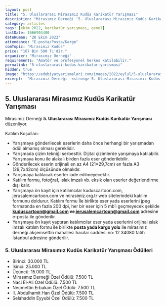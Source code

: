```yaml
---
layout: post
title: "5. Uluslararası Mirasımız Kudüs Karikatür Yarışması"
description: "Mirasımız Derneği '5. Uluslararası Mirasımız Kudüs Karikatür Yarışması' düzenliyor."
category: articles
tags: [ekim 2022, karikatür yarışması, genel]
lastDate: 1666904400
dateHuman: "28 Ekim 2022"
attendance: "E-posta/Posta/Kargo"
comTopic: "Mirasımız Kudüs"
price: "107 Bin 500 TL'dir."
organizer: "Mirasımız Derneği"
requirements: "Amatör ve profesyonel herkes katılabilir."
permalink: "5-uluslararasi-kudus-karikatur-yarismasi"
hidden: true
image: "https://edebiyatyarismalari.com/images/2022/eylul/5-uluslararasi-kudus-karikatur-yarismasi.jpg"
excerpt:  "Mirasımız Derneği  <strong> 5. Uluslararası Mirasımız Kudüs Karikatür Yarışması </strong> düzenliyor."
---
```


## 5. Uluslararası Mirasımız Kudüs Karikatür Yarışması
Mirasımız Derneği **5. Uluslararası Mirasımız Kudüs Karikatür Yarışması** düzenliyor.

Katılım Koşulları:
- Yarışmaya gönderilecek eserlerin daha önce herhangi bir yarışmadan ödül almamış olması gereklidir.
- Yarışmada çizim tekniği serbesttir. Dijital çizimlerde yarışmaya katılabilir. Yarışmaya konu ile alakalı birden fazla eser gönderilebilir.
- Gönderilecek eserin orijinali en az A4 (21×29,7cm) en fazla A3 (29,7x42cm) ölçüsünde olmalıdır.
- Yarışmaya katılacak eserler iade edilmeyecektir.
- Katılım formu, fotoğraf, ıslak imzalı vb. eksik olan eserler değerlendirme dışı kalır.
- Yarışmaya ön kayıt için katılımcılar kuduscartoon.com, jerusalemcartoon.com ve mirasimiz.org.tr web sitelerindeki katılım formunu doldurur. Katılım formu İle birlikte eser yada eserlerini jpeg formatında en fazla 200 dpi, her bir eser için 5 mb’i geçmeyecek şekilde **kuduscartoon@gmail.com ve jerusalemcartoon@gmail.com** adresine e-posta ile gönderilir.
- Yarışmaya ön kayıt yaptıran katılımcılar eser yada eserlerini orijinal ıslak imzalı katılım formu ile birlikte **posta yada kargo yolu** ile mirasımız derneği akşemsettin mahallesi hacılar caddesi no: 12 34080 fatih İstanbul adresine gönderilir.


### 5. Uluslararası Mirasımız Kudüs Karikatür Yarışması Ödülleri
- Birinci: 30.000 TL
- İkinci: 25.000 TL
- Üçüncü: 15.000 TL
- Mirasımız Derneği Özel Ödülü: 7.500 TL
- Naci El-Ali Özel Ödülü: 7.500 TL
- Necmettin Erbakan Özel Ödülü: 7.500 TL
- II. Abdulhamit Han Özel Ödülü: 7.500 TL
- Selahaddin Eyyubi Özel Ödülü: 7.500 TL
